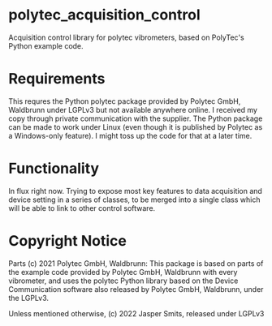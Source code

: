 # polytec_acquisition_control
Acquisition control library for polytec vibrometers, based on PolyTec's Python example code.

# Requirements
This requres the Python polytec package provided by Polytec GmbH, Waldbrunn under LGPLv3 but not available anywhere online. I received my copy through private communication with the supplier. The Python package can be made to work under Linux (even though it is published by Polytec as a Windows-only feature). I might toss up the code for that at a later time.

# Functionality
In flux right now. Trying to expose most key features to data acquisition and device setting in a series of classes, to be merged into a single class which will be able to link to other control software.

# Copyright Notice
Parts (c) 2021 Polytec GmbH, Waldbrunn:
This package is based on parts of the example code provided by Polytec GmbH, Waldbrunn with every vibrometer, and uses the polytec Python library based on the Device Communication software also released by Polytec GmbH, Waldbrunn, under the LGPLv3.

Unless mentioned otherwise, (c) 2022 Jasper Smits, released under LGPLv3
